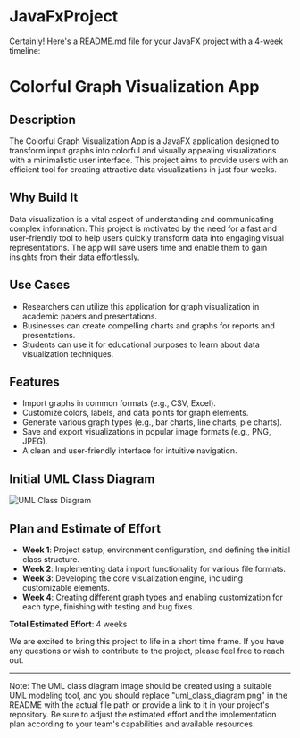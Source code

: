 # JavaFxProject

Certainly! Here's a README.md file for your JavaFX project with a 4-week timeline:

# Colorful Graph Visualization App

## Description
The Colorful Graph Visualization App is a JavaFX application designed to transform input graphs into colorful and visually appealing visualizations with a minimalistic user interface. This project aims to provide users with an efficient tool for creating attractive data visualizations in just four weeks.

## Why Build It
Data visualization is a vital aspect of understanding and communicating complex information. This project is motivated by the need for a fast and user-friendly tool to help users quickly transform data into engaging visual representations. The app will save users time and enable them to gain insights from their data effortlessly.

## Use Cases
- Researchers can utilize this application for graph visualization in academic papers and presentations.
- Businesses can create compelling charts and graphs for reports and presentations.
- Students can use it for educational purposes to learn about data visualization techniques.

## Features
- Import graphs in common formats (e.g., CSV, Excel).
- Customize colors, labels, and data points for graph elements.
- Generate various graph types (e.g., bar charts, line charts, pie charts).
- Save and export visualizations in popular image formats (e.g., PNG, JPEG).
- A clean and user-friendly interface for intuitive navigation.

## Initial UML Class Diagram
![UML Class Diagram](uml_class_diagram.png)

## Plan and Estimate of Effort
- **Week 1**: Project setup, environment configuration, and defining the initial class structure.
- **Week 2**: Implementing data import functionality for various file formats.
- **Week 3**: Developing the core visualization engine, including customizable elements.
- **Week 4**: Creating different graph types and enabling customization for each type, finishing with testing and bug fixes.

**Total Estimated Effort**: 4 weeks

We are excited to bring this project to life in a short time frame. If you have any questions or wish to contribute to the project, please feel free to reach out.

---

Note: The UML class diagram image should be created using a suitable UML modeling tool, and you should replace "uml_class_diagram.png" in the README with the actual file path or provide a link to it in your project's repository. Be sure to adjust the estimated effort and the implementation plan according to your team's capabilities and available resources.

